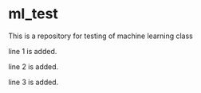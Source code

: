 # ml_test
This is a repository for testing of machine learning class

line 1 is added.

line 2 is added.

line 3 is added.